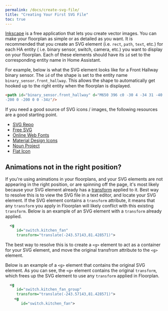 ```yaml
---
permalink: /docs/create-svg-file/
title: "Creating Your First SVG File"
toc: true
---
```


[Inkscape](https://inkscape.org/en/develop/about-svg/) is a free application that lets you create vector images. You can make your floorplan as simple or as detailed as you want. It is recommended that you create an SVG element (i.e. `rect`, `path`, `text`, etc.) for each HA entity ( i.e. binary sensor, switch, camera, etc.) you want to display on your floorplan. Each of these elements should have its `id` set to the corresponding entity name in Home Assistant.

For example, below is what the SVG element looks like for a Front Hallway binary sensor. The `id` of the shape is set to the entity name `binary_sensor.front_hallway`. This allows the shape to automatically get hooked up to the right entity when the floorplan is displayed.

```html
<path id="binary_sensor.front_hallway" d="M650 396 c0 -30 4 -34 31 -40 17 -3 107 -6 200 -6 l169 0 0 40 0 40
-200 0 -200 0 0 -34z"/>
```

If you need a good source of SVG icons / images, the following resources are a good starting point.

- [SVG Repo](https://www.svgrepo.com)
- [Free SVG](https://freesvg.org)
- [Online Web Fonts](https://www.onlinewebfonts.com/icon)
- [Material Design Icons](https://materialdesignicons.com)
- [Noun Project](https://thenounproject.com)
- [Flat Icon](http://flaticon.com)

## Animations not in the right position?

If you're using animations in your floorplans, and your SVG elements are not appearing in the right position, or are spinning off the page, it's most likely because your SVG element already has a [transform](https://www.w3schools.com/cssref/css3_pr_transform.asp) applied to it. Best way to resolve this is to view the SVG file in a text editor, and locate your SVG element. If the SVG element contains a `transform` attribute, it means that any `transform` you apply in Floorplan will likely conflict with this existing `transform`. Below is an example of an SVG element with a `transform` already applied.

```xml
  <g
     id="switch.kitchen_fan"
     transform="translate(-243.57143,81.428571)">
```

The best way to resolve this is to create a `<g>` element to act as a container for your SVG element, and move the original transfrom attribute to the `<g>` element.

Below is an example of a `<g>` element that contains the original SVG element. As you can see, the `<g>` element contains the original `transform`, which frees up the SVG element to use any `transform` applied in Floorplan.

```xml
  <g
     id="switch.kitchen_fan_group"
     transform="translate(-243.57143,81.428571)">
    <g
       id="switch.kitchen_fan">
```
